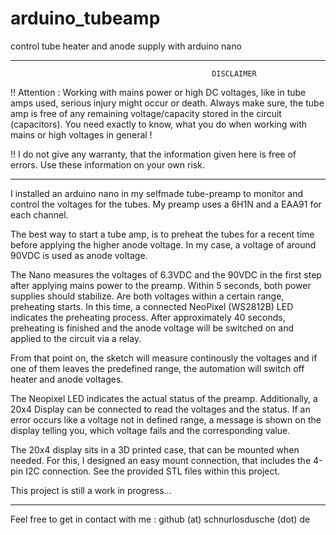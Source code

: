 # arduino_tubeamp
control tube heater and anode supply with arduino nano

--------------------------------------------------------------------------------------------------
                                                 DISCLAIMER

!! Attention : Working with mains power or high DC voltages, like in tube amps used,
serious injury might occur or death. Always make sure, the tube amp is free of any
remaining voltage/capacity stored in the circuit (capacitors). You need exactly to know,
what you do when working with mains or high voltages in general !

!! I do not give any warranty, that the information given here is free of errors.
Use these information on your own risk. 

--------------------------------------------------------------------------------------------------

I installed an arduino nano in my selfmade tube-preamp to monitor and control the voltages for 
the tubes. My preamp uses a 6H1N and a EAA91 for each channel. 

The best way to start a tube amp, is to preheat the tubes for a recent time before applying the
higher anode voltage. In my case, a voltage of around 90VDC is used as anode voltage.

The Nano measures the voltages of 6.3VDC and the 90VDC in the first step after applying mains
power to the preamp. Within 5 seconds, both power supplies should stabilize. Are both voltages within
a certain range, preheating starts. In this time, a connected NeoPixel (WS2812B) LED indicates the
preheating process. After approximately 40 seconds, preheating is finished and the anode voltage
will be switched on and applied to the circuit via a relay.

From that point on, the sketch will measure continously the voltages and if one of them leaves
the predefined range, the automation will switch off heater and anode voltages.

The Neopixel LED indicates the actual status of the preamp. Additionally, a 20x4 Display can be 
connected to read the voltages and the status. If an error occurs like a voltage not in defined range,
a message is shown on the display telling you, which voltage fails and the corresponding value.

The 20x4 display sits in a 3D printed case, that can be mounted when needed. For this, I designed
an easy mount connection, that includes the 4-pin I2C connection. See the provided STL files within this
project.

This project is still a work in progress...

----------------------------------------------------------------------------------------------------

Feel free to get in contact with me : github (at) schnurlosdusche (dot) de
